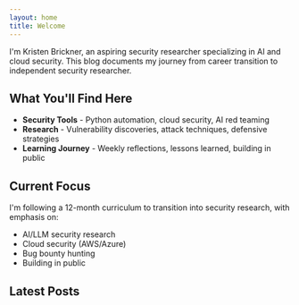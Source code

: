 ```yaml
---
layout: home
title: Welcome
---
```


I'm Kristen Brickner, an aspiring security researcher specializing in AI and cloud security. This blog documents my journey from career transition to independent security researcher.

## What You'll Find Here

- **Security Tools** - Python automation, cloud security, AI red teaming
- **Research** - Vulnerability discoveries, attack techniques, defensive strategies  
- **Learning Journey** - Weekly reflections, lessons learned, building in public

## Current Focus

I'm following a 12-month curriculum to transition into security research, with emphasis on:

- AI/LLM security research
- Cloud security (AWS/Azure)
- Bug bounty hunting
- Building in public

## Latest Posts

<!-- Jekyll will automatically list your posts here with the 'home' layout -->

